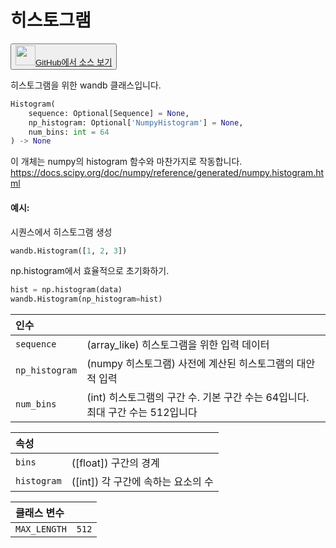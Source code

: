 
# 히스토그램

<p><button style={{display: 'flex', alignItems: 'center', backgroundColor: 'white', border: '1px solid #ddd', padding: '10px', borderRadius: '6px', cursor: 'pointer', boxShadow: '0 2px 3px rgba(0,0,0,0.1)', transition: 'all 0.3s'}}><a href='https://www.github.com/wandb/wandb/tree/fa4423647026d710e3780287b4bac2ee9494e92b/wandb/sdk/data_types/histogram.py#L18-L96' style={{fontSize: '1.2em', display: 'flex', alignItems: 'center'}}><img src='https://github.githubassets.com/images/modules/logos_page/GitHub-Mark.png' height='32px' width='32px' style={{marginRight: '10px'}}/>GitHub에서 소스 보기</a></button></p>


히스토그램을 위한 wandb 클래스입니다.

```python
Histogram(
    sequence: Optional[Sequence] = None,
    np_histogram: Optional['NumpyHistogram'] = None,
    num_bins: int = 64
) -> None
```

이 개체는 numpy의 histogram 함수와 마찬가지로 작동합니다.
https://docs.scipy.org/doc/numpy/reference/generated/numpy.histogram.html

#### 예시:

시퀀스에서 히스토그램 생성

```python
wandb.Histogram([1, 2, 3])
```

np.histogram에서 효율적으로 초기화하기.

```python
hist = np.histogram(data)
wandb.Histogram(np_histogram=hist)
```

| 인수 |  |
| :--- | :--- |
|  `sequence` |  (array_like) 히스토그램을 위한 입력 데이터 |
|  `np_histogram` |  (numpy 히스토그램) 사전에 계산된 히스토그램의 대안적 입력 |
|  `num_bins` |  (int) 히스토그램의 구간 수. 기본 구간 수는 64입니다. 최대 구간 수는 512입니다 |

| 속성 |  |
| :--- | :--- |
|  `bins` |  ([float]) 구간의 경계 |
|  `histogram` |  ([int]) 각 구간에 속하는 요소의 수 |

| 클래스 변수 |  |
| :--- | :--- |
|  `MAX_LENGTH`<a id="MAX_LENGTH"></a> |  `512` |